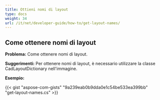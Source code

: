 ```yaml
---
title: Ottieni nomi di layout
type: docs
weight: 34
url: /it/net/developer-guide/how-to/get-layout-names/
---
```


## **Come ottenere nomi di layout**

**Problema:** Come ottenere nomi di layout.

**Suggerimenti:** Per ottenere nomi di layout, è necessario utilizzare la classe CadLayoutDictionary nell'immagine.

**Esempio:**

{{< gist "aspose-com-gists" "9a239eab0b9dda0e1c54be533ea399bb" "get-layout-names.cs" >}}
